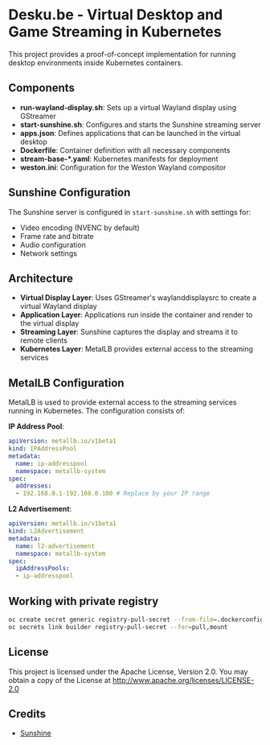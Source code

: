 # Desku.be - Virtual Desktop and Game Streaming in Kubernetes

This project provides a proof-of-concept implementation for running desktop environments inside Kubernetes containers.

## Components

- **run-wayland-display.sh**: Sets up a virtual Wayland display using GStreamer
- **start-sunshine.sh**: Configures and starts the Sunshine streaming server
- **apps.json**: Defines applications that can be launched in the virtual desktop
- **Dockerfile**: Container definition with all necessary components
- **stream-base-*.yaml**: Kubernetes manifests for deployment
- **weston.ini**: Configuration for the Weston Wayland compositor

## Sunshine Configuration

The Sunshine server is configured in `start-sunshine.sh` with settings for:

- Video encoding (NVENC by default)
- Frame rate and bitrate
- Audio configuration
- Network settings

## Architecture

- **Virtual Display Layer**: Uses GStreamer's waylanddisplaysrc to create a virtual Wayland display
- **Application Layer**: Applications run inside the container and render to the virtual display
- **Streaming Layer**: Sunshine captures the display and streams it to remote clients
- **Kubernetes Layer**: MetalLB provides external access to the streaming services

## MetalLB Configuration

MetalLB is used to provide external access to the streaming services running in Kubernetes. The configuration consists of:

**IP Address Pool**:

```yaml
apiVersion: metallb.io/v1beta1
kind: IPAddressPool
metadata:
  name: ip-addresspool
  namespace: metallb-system
spec:
  addresses:
  - 192.168.0.1-192.168.0.100 # Replace by your IP range
```

**L2 Advertisement**:

```yaml
apiVersion: metallb.io/v1beta1
kind: L2Advertisement
metadata:
  name: l2-advertisement
  namespace: metallb-system
spec:
  ipAddressPools:
  - ip-addresspool
```

## Working with private registry

```bash
oc create secret generic registry-pull-secret --from-file=.dockerconfigjson=/tmp/new-pull-secret.json --type=kubernetes.io/dockerconfigjson
oc secrets link builder registry-pull-secret --for=pull,mount
```

## License

This project is licensed under the Apache License, Version 2.0. 
You may obtain a copy of the License at http://www.apache.org/licenses/LICENSE-2.0

## Credits

- [Sunshine](https://github.com/LizardByte/Sunshine)
